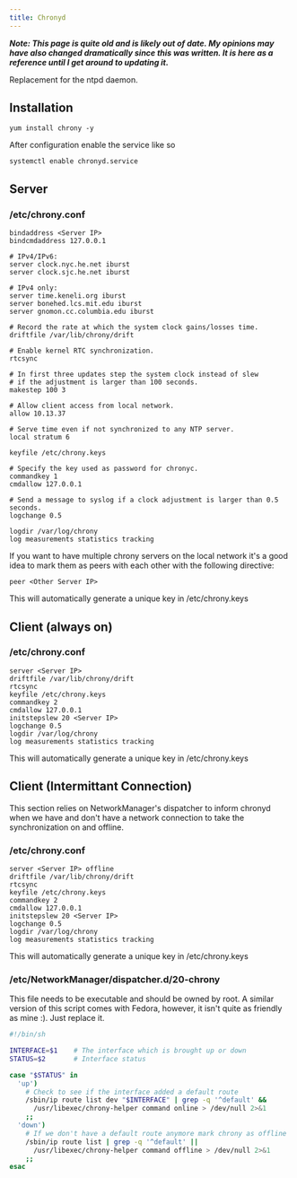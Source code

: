```yaml
---
title: Chronyd
---
```


***Note: This page is quite old and is likely out of date. My opinions may have
also changed dramatically since this was written. It is here as a reference
until I get around to updating it.***

Replacement for the ntpd daemon.

## Installation

```
yum install chrony -y
```

After configuration enable the service like so

```
systemctl enable chronyd.service
```

## Server

### /etc/chrony.conf

```
bindaddress <Server IP>
bindcmdaddress 127.0.0.1

# IPv4/IPv6:
server clock.nyc.he.net iburst
server clock.sjc.he.net iburst

# IPv4 only:
server time.keneli.org iburst
server bonehed.lcs.mit.edu iburst
server gnomon.cc.columbia.edu iburst

# Record the rate at which the system clock gains/losses time.
driftfile /var/lib/chrony/drift

# Enable kernel RTC synchronization.
rtcsync

# In first three updates step the system clock instead of slew
# if the adjustment is larger than 100 seconds.
makestep 100 3

# Allow client access from local network.
allow 10.13.37

# Serve time even if not synchronized to any NTP server.
local stratum 6

keyfile /etc/chrony.keys

# Specify the key used as password for chronyc.
commandkey 1
cmdallow 127.0.0.1

# Send a message to syslog if a clock adjustment is larger than 0.5 seconds.
logchange 0.5

logdir /var/log/chrony
log measurements statistics tracking
```

If you want to have multiple chrony servers on the local network it's a good
idea to mark them as peers with each other with the following directive:

```
peer <Other Server IP>
```

This will automatically generate a unique key in /etc/chrony.keys

## Client (always on)

### /etc/chrony.conf

```
server <Server IP>
driftfile /var/lib/chrony/drift
rtcsync
keyfile /etc/chrony.keys
commandkey 2
cmdallow 127.0.0.1
initstepslew 20 <Server IP>
logchange 0.5
logdir /var/log/chrony
log measurements statistics tracking
```

This will automatically generate a unique key in /etc/chrony.keys

## Client (Intermittant Connection)

This section relies on NetworkManager's dispatcher to inform chronyd when we
have and don't have a network connection to take the synchronization on and
offline.

### /etc/chrony.conf

```
server <Server IP> offline
driftfile /var/lib/chrony/drift
rtcsync
keyfile /etc/chrony.keys
commandkey 2
cmdallow 127.0.0.1
initstepslew 20 <Server IP>
logchange 0.5
logdir /var/log/chrony
log measurements statistics tracking
```

This will automatically generate a unique key in /etc/chrony.keys

### /etc/NetworkManager/dispatcher.d/20-chrony

This file needs to be executable and should be owned by root. A similar version
of this script comes with Fedora, however, it isn't quite as friendly as mine
:). Just replace it.

```sh
#!/bin/sh

INTERFACE=$1    # The interface which is brought up or down
STATUS=$2       # Interface status

case "$STATUS" in
  'up')
    # Check to see if the interface added a default route
    /sbin/ip route list dev "$INTERFACE" | grep -q '^default' &&
      /usr/libexec/chrony-helper command online > /dev/null 2>&1
    ;;
  'down')
    # If we don't have a default route anymore mark chrony as offline
    /sbin/ip route list | grep -q '^default' ||
      /usr/libexec/chrony-helper command offline > /dev/null 2>&1
    ;;
esac
```
